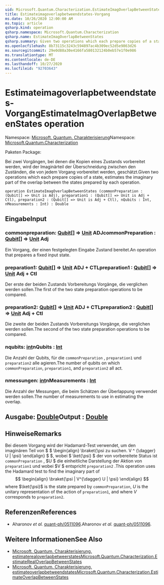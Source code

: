```yaml
---
uid: Microsoft.Quantum.Characterization.EstimateImagOverlapBetweenStates
title: Estimateimagoverlapbetweendstates-Vorgang
ms.date: 10/26/2020 12:00:00 AM
ms.topic: article
qsharp.kind: operation
qsharp.namespace: Microsoft.Quantum.Characterization
qsharp.name: EstimateImagOverlapBetweenStates
qsharp.summary: Given two operations which each prepare copies of a state, estimates the imaginary part of the overlap between the states prepared by each operation.
ms.openlocfilehash: 8b73115c3243c594897ac4b309ec52d5e9863d26
ms.sourcegitcommit: 29e0d88a30e4166fa580132124b0eb57e1f0e986
ms.translationtype: MT
ms.contentlocale: de-DE
ms.lasthandoff: 10/27/2020
ms.locfileid: "92703643"
---
```

# <a name="estimateimagoverlapbetweenstates-operation"></a><span data-ttu-id="802a5-102">Estimateimagoverlapbetweendstates-Vorgang</span><span class="sxs-lookup"><span data-stu-id="802a5-102">EstimateImagOverlapBetweenStates operation</span></span>

<span data-ttu-id="802a5-103">Namespace: [Microsoft. Quantum. Charakterisierung](xref:Microsoft.Quantum.Characterization)</span><span class="sxs-lookup"><span data-stu-id="802a5-103">Namespace: [Microsoft.Quantum.Characterization](xref:Microsoft.Quantum.Characterization)</span></span>

<span data-ttu-id="802a5-104">Paketen [](https://nuget.org/packages/)</span><span class="sxs-lookup"><span data-stu-id="802a5-104">Package: [](https://nuget.org/packages/)</span></span>


<span data-ttu-id="802a5-105">Bei zwei Vorgängen, bei denen die Kopien eines Zustands vorbereitet werden, wird der Imaginärteil der Überschneidung zwischen den Zuständen, die von jedem Vorgang vorbereitet werden, geschätzt.</span><span class="sxs-lookup"><span data-stu-id="802a5-105">Given two operations which each prepare copies of a state, estimates the imaginary part of the overlap between the states prepared by each operation.</span></span>

```qsharp
operation EstimateImagOverlapBetweenStates (commonPreparation : (Qubit[] => Unit is Adj), preparation1 : (Qubit[] => Unit is Adj + Ctl), preparation2 : (Qubit[] => Unit is Adj + Ctl), nQubits : Int, nMeasurements : Int) : Double
```


## <a name="input"></a><span data-ttu-id="802a5-106">Eingabe</span><span class="sxs-lookup"><span data-stu-id="802a5-106">Input</span></span>

### <a name="commonpreparation--qubit--unit-adj"></a><span data-ttu-id="802a5-107">commonpreparation: [Qubit](xref:microsoft.quantum.lang-ref.qubit)[] => [Unit](xref:microsoft.quantum.lang-ref.unit) ADJ</span><span class="sxs-lookup"><span data-stu-id="802a5-107">commonPreparation : [Qubit](xref:microsoft.quantum.lang-ref.qubit)[] => [Unit](xref:microsoft.quantum.lang-ref.unit) Adj</span></span>

<span data-ttu-id="802a5-108">Ein Vorgang, der einen festgelegten Eingabe Zustand bereitet.</span><span class="sxs-lookup"><span data-stu-id="802a5-108">An operation that prepares a fixed input state.</span></span>


### <a name="preparation1--qubit--unit-adj--ctl"></a><span data-ttu-id="802a5-109">preparation1: [Qubit](xref:microsoft.quantum.lang-ref.qubit)[] => [Unit](xref:microsoft.quantum.lang-ref.unit) ADJ + CTL</span><span class="sxs-lookup"><span data-stu-id="802a5-109">preparation1 : [Qubit](xref:microsoft.quantum.lang-ref.qubit)[] => [Unit](xref:microsoft.quantum.lang-ref.unit) Adj + Ctl</span></span>

<span data-ttu-id="802a5-110">Der erste der beiden Zustands Vorbereitungs Vorgänge, die verglichen werden sollen.</span><span class="sxs-lookup"><span data-stu-id="802a5-110">The first of the two state preparation operations to be compared.</span></span>


### <a name="preparation2--qubit--unit-adj--ctl"></a><span data-ttu-id="802a5-111">preparation2: [Qubit](xref:microsoft.quantum.lang-ref.qubit)[] => [Unit](xref:microsoft.quantum.lang-ref.unit) ADJ + CTL</span><span class="sxs-lookup"><span data-stu-id="802a5-111">preparation2 : [Qubit](xref:microsoft.quantum.lang-ref.qubit)[] => [Unit](xref:microsoft.quantum.lang-ref.unit) Adj + Ctl</span></span>

<span data-ttu-id="802a5-112">Die zweite der beiden Zustands Vorbereitungs Vorgänge, die verglichen werden sollen.</span><span class="sxs-lookup"><span data-stu-id="802a5-112">The second of the two state preparation operations to be compared.</span></span>


### <a name="nqubits--int"></a><span data-ttu-id="802a5-113">nqubits: [int](xref:microsoft.quantum.lang-ref.int)</span><span class="sxs-lookup"><span data-stu-id="802a5-113">nQubits : [Int](xref:microsoft.quantum.lang-ref.int)</span></span>

<span data-ttu-id="802a5-114">Die Anzahl der Qubits, für die `commonPreparation` , `preparation1` und `preparation2` alle agieren.</span><span class="sxs-lookup"><span data-stu-id="802a5-114">The number of qubits on which `commonPreparation`, `preparation1`, and `preparation2` all act.</span></span>


### <a name="nmeasurements--int"></a><span data-ttu-id="802a5-115">nmessungen: [int](xref:microsoft.quantum.lang-ref.int)</span><span class="sxs-lookup"><span data-stu-id="802a5-115">nMeasurements : [Int](xref:microsoft.quantum.lang-ref.int)</span></span>

<span data-ttu-id="802a5-116">Die Anzahl der Messungen, die beim Schätzen der Überlappung verwendet werden sollen.</span><span class="sxs-lookup"><span data-stu-id="802a5-116">The number of measurements to use in estimating the overlap.</span></span>



## <a name="output--double"></a><span data-ttu-id="802a5-117">Ausgabe: [Double](xref:microsoft.quantum.lang-ref.double)</span><span class="sxs-lookup"><span data-stu-id="802a5-117">Output : [Double](xref:microsoft.quantum.lang-ref.double)</span></span>



## <a name="remarks"></a><span data-ttu-id="802a5-118">Hinweise</span><span class="sxs-lookup"><span data-stu-id="802a5-118">Remarks</span></span>

<span data-ttu-id="802a5-119">Bei diesem Vorgang wird der Hadamard-Test verwendet, um den imaginären Teil von $ $ \begin{align} \braket{\psi zu suchen. V ^ {\dagger} U | \psi} \end{align} $ $, wobei $ \ket{\psi} $ der von vorbereitete Status ist `commonPreparation` , $U $ die einheitliche Darstellung der Aktion von `preparation1` und wobei $V $ entspricht `preparation2` .</span><span class="sxs-lookup"><span data-stu-id="802a5-119">This operation uses the Hadamard test to find the imaginary part of $$ \begin{align} \braket{\psi | V^{\dagger} U | \psi} \end{align} $$ where $\ket{\psi}$ is the state prepared by `commonPreparation`, $U$ is the unitary representation of the action of `preparation1`, and where $V$ corresponds to `preparation2`.</span></span>

## <a name="references"></a><span data-ttu-id="802a5-120">Referenzen</span><span class="sxs-lookup"><span data-stu-id="802a5-120">References</span></span>

- <span data-ttu-id="802a5-121">Aharonov *et al.* [quant-ph/0511096](https://arxiv.org/abs/quant-ph/0511096).</span><span class="sxs-lookup"><span data-stu-id="802a5-121">Aharonov *et al.* [quant-ph/0511096](https://arxiv.org/abs/quant-ph/0511096).</span></span>

## <a name="see-also"></a><span data-ttu-id="802a5-122">Weitere Informationen</span><span class="sxs-lookup"><span data-stu-id="802a5-122">See Also</span></span>

- [<span data-ttu-id="802a5-123">Microsoft. Quantum. Charakterisierung. estimaterealoverlapbetweerstates</span><span class="sxs-lookup"><span data-stu-id="802a5-123">Microsoft.Quantum.Characterization.EstimateRealOverlapBetweenStates</span></span>](xref:Microsoft.Quantum.Characterization.EstimateRealOverlapBetweenStates)
- [<span data-ttu-id="802a5-124">Microsoft. Quantum. Charakterisierung. estimateoverlapbetweendstates</span><span class="sxs-lookup"><span data-stu-id="802a5-124">Microsoft.Quantum.Characterization.EstimateOverlapBetweenStates</span></span>](xref:Microsoft.Quantum.Characterization.EstimateOverlapBetweenStates)